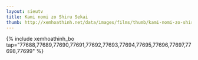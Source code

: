 ```yaml
---
layout: sieutv
title: Kami nomi zo Shiru Sekai
thumb: http://xemhoathinh.net/data/images/films/thumb/kami-nomi-zo-shiru-sekai-kami-nomi-zo-shiru-sekai-2012.jpg
---
```

{% include xemhoathinh_bo tap="77688,77689,77690,77691,77692,77693,77694,77695,77696,77697,77698,77699" %} 
